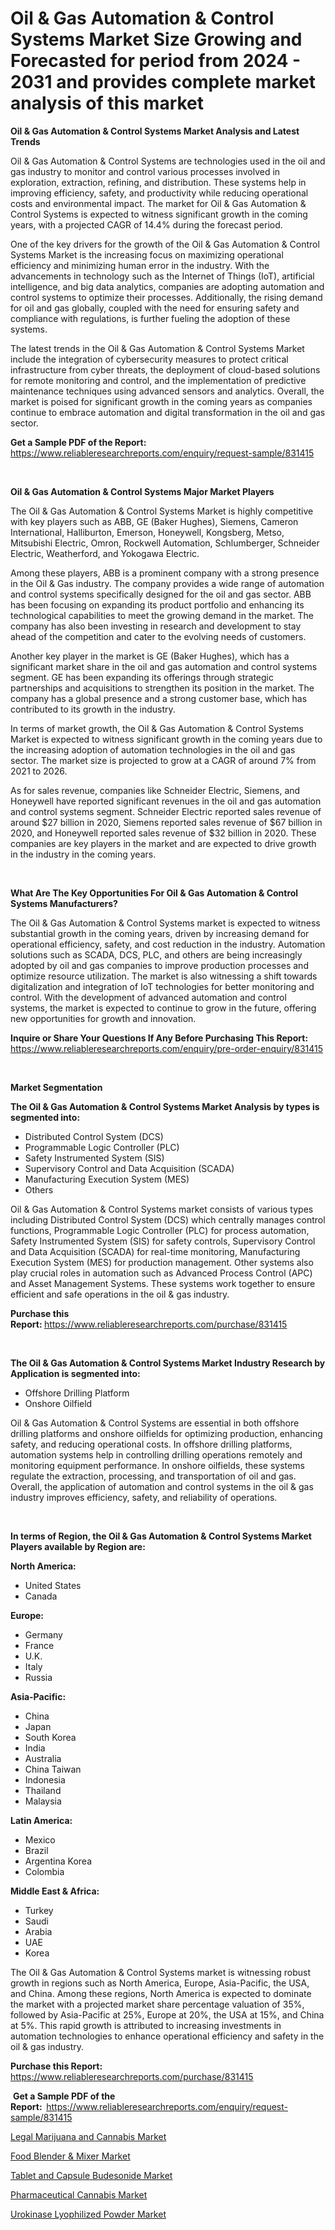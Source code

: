 <p><h1>Oil & Gas Automation & Control Systems Market Size Growing and Forecasted for period from 2024 - 2031 and provides complete market analysis of this market</h1></p><p><strong>Oil & Gas Automation & Control Systems Market Analysis and Latest Trends</strong></p>
<p><p>Oil & Gas Automation & Control Systems are technologies used in the oil and gas industry to monitor and control various processes involved in exploration, extraction, refining, and distribution. These systems help in improving efficiency, safety, and productivity while reducing operational costs and environmental impact. The market for Oil & Gas Automation & Control Systems is expected to witness significant growth in the coming years, with a projected CAGR of 14.4% during the forecast period.</p><p>One of the key drivers for the growth of the Oil & Gas Automation & Control Systems Market is the increasing focus on maximizing operational efficiency and minimizing human error in the industry. With the advancements in technology such as the Internet of Things (IoT), artificial intelligence, and big data analytics, companies are adopting automation and control systems to optimize their processes. Additionally, the rising demand for oil and gas globally, coupled with the need for ensuring safety and compliance with regulations, is further fueling the adoption of these systems.</p><p>The latest trends in the Oil & Gas Automation & Control Systems Market include the integration of cybersecurity measures to protect critical infrastructure from cyber threats, the deployment of cloud-based solutions for remote monitoring and control, and the implementation of predictive maintenance techniques using advanced sensors and analytics. Overall, the market is poised for significant growth in the coming years as companies continue to embrace automation and digital transformation in the oil and gas sector.</p></p>
<p><strong>Get a Sample PDF of the Report:&nbsp;</strong> <a href="https://www.reliableresearchreports.com/enquiry/request-sample/831415">https://www.reliableresearchreports.com/enquiry/request-sample/831415</a></p>
<p>&nbsp;</p>
<p><strong>Oil & Gas Automation & Control Systems Major Market Players</strong></p>
<p><p>The Oil & Gas Automation & Control Systems Market is highly competitive with key players such as ABB, GE (Baker Hughes), Siemens, Cameron International, Halliburton, Emerson, Honeywell, Kongsberg, Metso, Mitsubishi Electric, Omron, Rockwell Automation, Schlumberger, Schneider Electric, Weatherford, and Yokogawa Electric.</p><p>Among these players, ABB is a prominent company with a strong presence in the Oil & Gas industry. The company provides a wide range of automation and control systems specifically designed for the oil and gas sector. ABB has been focusing on expanding its product portfolio and enhancing its technological capabilities to meet the growing demand in the market. The company has also been investing in research and development to stay ahead of the competition and cater to the evolving needs of customers.</p><p>Another key player in the market is GE (Baker Hughes), which has a significant market share in the oil and gas automation and control systems segment. GE has been expanding its offerings through strategic partnerships and acquisitions to strengthen its position in the market. The company has a global presence and a strong customer base, which has contributed to its growth in the industry.</p><p>In terms of market growth, the Oil & Gas Automation & Control Systems Market is expected to witness significant growth in the coming years due to the increasing adoption of automation technologies in the oil and gas sector. The market size is projected to grow at a CAGR of around 7% from 2021 to 2026.</p><p>As for sales revenue, companies like Schneider Electric, Siemens, and Honeywell have reported significant revenues in the oil and gas automation and control systems segment. Schneider Electric reported sales revenue of around $27 billion in 2020, Siemens reported sales revenue of $67 billion in 2020, and Honeywell reported sales revenue of $32 billion in 2020. These companies are key players in the market and are expected to drive growth in the industry in the coming years.</p></p>
<p>&nbsp;</p>
<p><strong>What Are The Key Opportunities For Oil & Gas Automation & Control Systems Manufacturers?</strong></p>
<p><p>The Oil & Gas Automation & Control Systems market is expected to witness substantial growth in the coming years, driven by increasing demand for operational efficiency, safety, and cost reduction in the industry. Automation solutions such as SCADA, DCS, PLC, and others are being increasingly adopted by oil and gas companies to improve production processes and optimize resource utilization. The market is also witnessing a shift towards digitalization and integration of IoT technologies for better monitoring and control. With the development of advanced automation and control systems, the market is expected to continue to grow in the future, offering new opportunities for growth and innovation.</p></p>
<p><strong>Inquire or Share Your Questions If Any Before Purchasing This Report:</strong> <a href="https://www.reliableresearchreports.com/enquiry/pre-order-enquiry/831415">https://www.reliableresearchreports.com/enquiry/pre-order-enquiry/831415</a></p>
<p>&nbsp;</p>
<p><strong>Market Segmentation</strong></p>
<p><strong>The Oil & Gas Automation & Control Systems Market Analysis by types is segmented into:</strong></p>
<p><ul><li>Distributed Control System (DCS)</li><li>Programmable Logic Controller (PLC)</li><li>Safety Instrumented System (SIS)</li><li>Supervisory Control and Data Acquisition (SCADA)</li><li>Manufacturing Execution System (MES)</li><li>Others</li></ul></p>
<p><p>Oil & Gas Automation & Control Systems market consists of various types including Distributed Control System (DCS) which centrally manages control functions, Programmable Logic Controller (PLC) for process automation, Safety Instrumented System (SIS) for safety controls, Supervisory Control and Data Acquisition (SCADA) for real-time monitoring, Manufacturing Execution System (MES) for production management. Other systems also play crucial roles in automation such as Advanced Process Control (APC) and Asset Management Systems. These systems work together to ensure efficient and safe operations in the oil & gas industry.</p></p>
<p><strong>Purchase this Report:&nbsp;</strong><a href="https://www.reliableresearchreports.com/purchase/831415">https://www.reliableresearchreports.com/purchase/831415</a></p>
<p>&nbsp;</p>
<p><strong>The Oil & Gas Automation & Control Systems Market Industry Research by Application is segmented into:</strong></p>
<p><ul><li>Offshore Drilling Platform</li><li>Onshore Oilfield</li></ul></p>
<p><p>Oil & Gas Automation & Control Systems are essential in both offshore drilling platforms and onshore oilfields for optimizing production, enhancing safety, and reducing operational costs. In offshore drilling platforms, automation systems help in controlling drilling operations remotely and monitoring equipment performance. In onshore oilfields, these systems regulate the extraction, processing, and transportation of oil and gas. Overall, the application of automation and control systems in the oil & gas industry improves efficiency, safety, and reliability of operations.</p></p>
<p>&nbsp;</p>
<p><strong>In terms of Region, the Oil & Gas Automation & Control Systems Market Players available by Region are:</strong></p>
<p>
    <p> <strong> North America: </strong>
        <ul>
            <li>United States</li>
            <li>Canada</li>
        </ul>
        </p> 
    <p> <strong> Europe: </strong>
        <ul>
            <li>Germany</li>
            <li>France</li>
            <li>U.K.</li>
            <li>Italy</li>
            <li>Russia</li>
        </ul>
        </p> 
    <p> <strong> Asia-Pacific: </strong>
        <ul>
            <li>China</li>
            <li>Japan</li>
            <li>South Korea</li>
            <li>India</li>
            <li>Australia</li>
            <li>China Taiwan</li>
            <li>Indonesia</li>
            <li>Thailand</li>
            <li>Malaysia</li>
        </ul>
        </p> 
    <p> <strong> Latin America: </strong>
        <ul>
            <li>Mexico</li>
            <li>Brazil</li>
            <li>Argentina Korea</li>
            <li>Colombia</li>
        </ul>
        </p> 
    <p> <strong> Middle East & Africa: </strong>
        <ul>
            <li>Turkey</li>
            <li>Saudi</li>
            <li>Arabia</li>
            <li>UAE</li>
            <li>Korea</li>
        </ul>
    </p>
    </p>
<p><p>The Oil & Gas Automation & Control Systems market is witnessing robust growth in regions such as North America, Europe, Asia-Pacific, the USA, and China. Among these regions, North America is expected to dominate the market with a projected market share percentage valuation of 35%, followed by Asia-Pacific at 25%, Europe at 20%, the USA at 15%, and China at 5%. This rapid growth is attributed to increasing investments in automation technologies to enhance operational efficiency and safety in the oil & gas industry.</p></p>
<p><strong>Purchase this Report: </strong><a href="https://www.reliableresearchreports.com/purchase/831415">https://www.reliableresearchreports.com/purchase/831415</a></p>
<p>&nbsp;<strong>Get a Sample PDF of the Report:&nbsp;&nbsp;</strong><a href="https://www.reliableresearchreports.com/enquiry/request-sample/831415">https://www.reliableresearchreports.com/enquiry/request-sample/831415</a></p>
<p><strong></strong></p>
<p><p><a href="https://medium.com/@karleelakin435/analyzing-legal-marijuana-and-cannabis-market-global-industry-perspective-and-forecast-2024-to-162ef8997bbf">Legal Marijuana and Cannabis Market</a></p><p><a href="https://github.com/Angelnienowdseej3e45z3p8c/Market-Research-Report-List-1/blob/main/food-blender-mixer-market.md">Food Blender & Mixer Market</a></p><p><a href="https://medium.com/@williambatz35/tablet-and-capsule-budesonide-market-trends-and-market-analysis-forecasted-for-period-2024-2031-4fbdef3bd8ca">Tablet and Capsule Budesonide Market</a></p><p><a href="https://medium.com/@karleelakin435/pharmaceutical-cannabis-market-size-reveals-the-best-marketing-channels-in-global-industry-14e66f53c780">Pharmaceutical Cannabis Market</a></p><p><a href="https://medium.com/@williambatz35/urokinase-lyophilized-powder-market-furnishes-information-on-market-share-market-trends-and-2a3c0b3dc2ca">Urokinase Lyophilized Powder Market</a></p></p>